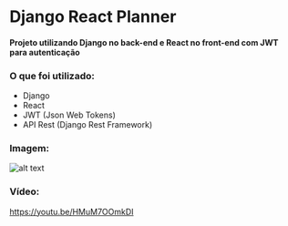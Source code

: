 # Django React Planner

#### Projeto utilizando Django no back-end e React no front-end com JWT para autenticação
### O que foi utilizado:
- Django
- React
- JWT (Json Web Tokens)
- API Rest (Django Rest Framework)


### Imagem:
![alt text](https://github.com/marcusvcalves/Django_React_Planner/blob/main/app_img.png)

### Vídeo:

https://youtu.be/HMuM7OOmkDI
